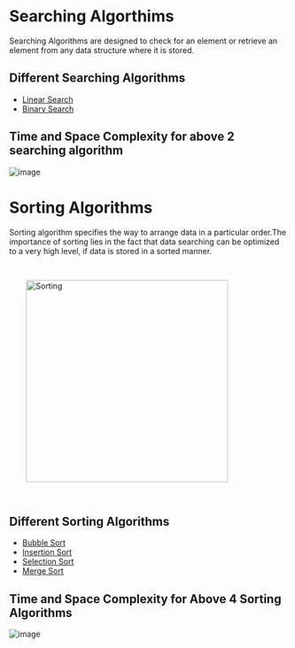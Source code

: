 # Searching Algorthims

Searching Algorithms are designed to check for an element or retrieve an element from any data structure where it is stored.

## Different Searching Algorithms

- [Linear Search](https://github.com/PorkodiVenkatesh/DataStructures/blob/main/Day12/README.md#linear-search)
- [Binary Search](./BinarySearch/README.md)

## Time and Space Complexity for above 2 searching algorithm

![image](https://user-images.githubusercontent.com/70228962/174137742-1ea04c92-caf2-4aac-8380-3cc389b36cb2.png)


# Sorting Algorithms

Sorting algorithm specifies the way to arrange data in a particular order.The importance of sorting lies in the fact that data searching can be optimized to a very high level, if data is stored in a sorted manner.


<img style="padding:30px; " width="365" alt="Sorting" src="https://user-images.githubusercontent.com/82796751/173227985-422977a3-b90c-448e-908a-f34c830a2dfe.PNG">


## Different Sorting Algorithms

- [Bubble Sort](./BubbleSort/README.md)
- [Insertion Sort](./InsertionSort/README.md)
- [Selection Sort](./SelectionSort/README.md)
- [Merge Sort](./MergeSort/README.md)

## Time and Space Complexity for Above 4 Sorting Algorithms

![image](https://user-images.githubusercontent.com/70228962/174136763-7667ab1e-d543-4033-918d-1cdd0d9c4657.png)

